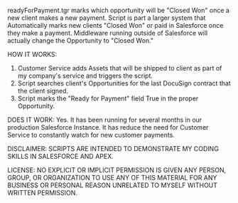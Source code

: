 readyForPayment.tgr marks which opportunity will be "Closed Won" once a new client makes a new payment. Script is part a larger system that Automatically marks new clients "Closed Won" or paid in Salesforce once they make a payment. Middleware running outside of Salesforce will actually change the Opportunity to "Closed Won."


HOW IT WORKS:
1. Customer Service adds Assets that will be shipped to client as part of my company's service and triggers the script. 
2. Script searches client's Opportunities for the last DocuSign contract that the client signed. 
3. Script marks the "Ready for Payment" field True in the proper Opportunity. 



DOES IT WORK:
Yes. It has been running for several months in our production Salesforce Instance. It has reduce the need for Customer Service to constantly watch for new customer payments.  


DISCLAIMER:
SCRIPTS ARE INTENDED TO DEMONSTRATE MY CODING SKILLS IN SALESFORCE AND APEX. 


LICENSE: 
NO EXPLICIT OR IMPLICIT PERMISSION IS GIVEN ANY PERSON, GROUP, OR ORGANIZATION TO USE ANY OF THIS MATERIAL FOR ANY BUSINESS OR PERSONAL REASON UNRELATED TO MYSELF WITHOUT WRITTEN PERMISSION. 
